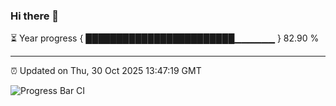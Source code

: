 ### Hi there 👋

⏳ Year progress { ████████████████████████▁▁▁▁▁▁ } 82.90 %

---

⏰ Updated on Thu, 30 Oct 2025 13:47:19 GMT

![Progress Bar CI](https://github.com/IshwaranRudhara/GIT-ACTION/workflows/Progress%20Bar%20CI/badge.svg)
